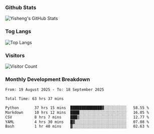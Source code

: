 ### Github Stats
![Yisheng's GitHub Stats](https://github-readme-stats-9qabuvhk1-gongyisheng.vercel.app/api?username=gongyisheng&count_private=true&show_icons=true)
### Tog Langs
![Top Langs](https://github-readme-stats-9qabuvhk1-gongyisheng.vercel.app/api/top-langs/?username=gongyisheng&layout=compact)
### Visitors
![Visitor Count](https://profile-counter.glitch.me/gongyisheng/count.svg)
### Monthly Development Breakdown
<!--START_SECTION:waka-->

```txt
From: 19 August 2025 - To: 18 September 2025

Total Time: 63 hrs 37 mins

Python       37 hrs 15 mins  ██████████████▓░░░░░░░░░░   58.55 %
Markdown     10 hrs 12 mins  ████░░░░░░░░░░░░░░░░░░░░░   16.05 %
CSV          8 hrs 7 mins    ███▒░░░░░░░░░░░░░░░░░░░░░   12.77 %
YAML         4 hrs 30 mins   █▓░░░░░░░░░░░░░░░░░░░░░░░   07.08 %
Bash         1 hr 40 mins    ▓░░░░░░░░░░░░░░░░░░░░░░░░   02.63 %
```

<!--END_SECTION:waka-->
